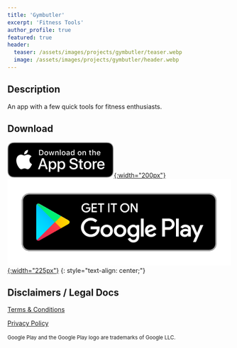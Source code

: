 ```yaml
---
title: 'Gymbutler'
excerpt: 'Fitness Tools'
author_profile: true
featured: true
header:
  teaser: /assets/images/projects/gymbutler/teaser.webp
  image: /assets/images/projects/gymbutler/header.webp
---
```


## Description

An app with a few quick tools for fitness enthusiasts.

## Download

[![Download on the App Store](/assets/images/app-store-badge.svg){:width="200px"}](https://apps.apple.com/us/app/gymbutler/id1613277271?itsct=apps_box_link&itscg=30200)
[![Get it on Google Play](/assets/images/google-play-badge.png){:width="225px"}](https://play.google.com/store/apps/details?id=com.gymbutler&pcampaignid=pcampaignidMKT-Other-global-all-co-prtnr-py-PartBadge-Mar2515-1)
{: style="text-align: center;"}


## Disclaimers / Legal Docs

[Terms & Conditions](https://user.fm/files/v2-b62cd9067266123d409e004204930762/termsAndConditions.html)

[Privacy Policy](https://user.fm/files/v2-0026612384c8ef54a0b428530b561443/privacyPolicy.html)

<small>
Google Play and the Google Play logo are trademarks of Google LLC.
